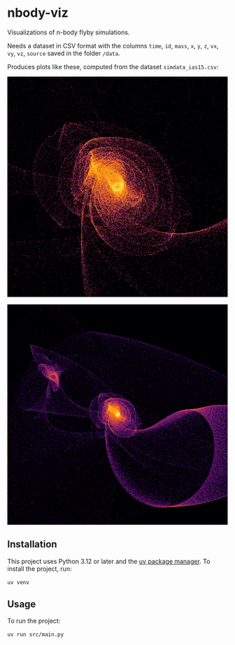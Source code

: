 # nbody-viz

Visualizations of n-body flyby simulations.

Needs a dataset in CSV format with the columns `time`, `id`, `mass`, `x`, `y`,
`z`, `vx`, `vy`, `vz`, `source` saved in the folder `/data`.

Produces plots like these, computed from the dataset `simdata_ias15.csv`:

![flyby](.readme/snap_0.png)

![flyby](.readme/snap_1.png)

## Installation

This project uses Python 3.12 or later and the [uv package
manager](https://github.com/astral-sh/uv). To install the project, run:

```bash
uv venv
```

## Usage

To run the project:

```bash
uv run src/main.py
```
